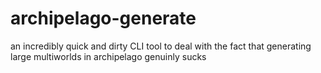 # archipelago-generate

an incredibly quick and dirty CLI tool to deal with the fact that generating large multiworlds in archipelago genuinly sucks
